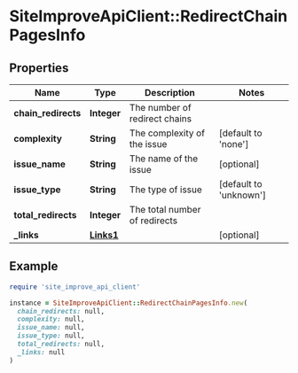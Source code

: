 # SiteImproveApiClient::RedirectChainPagesInfo

## Properties

| Name | Type | Description | Notes |
| ---- | ---- | ----------- | ----- |
| **chain_redirects** | **Integer** | The number of redirect chains |  |
| **complexity** | **String** | The complexity of the issue | [default to &#39;none&#39;] |
| **issue_name** | **String** | The name of the issue | [optional] |
| **issue_type** | **String** | The type of issue | [default to &#39;unknown&#39;] |
| **total_redirects** | **Integer** | The total number of redirects |  |
| **_links** | [**Links1**](Links1.md) |  | [optional] |

## Example

```ruby
require 'site_improve_api_client'

instance = SiteImproveApiClient::RedirectChainPagesInfo.new(
  chain_redirects: null,
  complexity: null,
  issue_name: null,
  issue_type: null,
  total_redirects: null,
  _links: null
)
```


